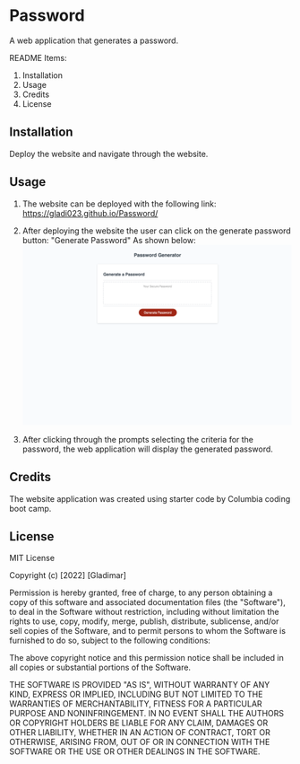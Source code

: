 # Password
A web application that generates a password. 

README Items:
1. Installation
2. Usage
3. Credits
4. License


## Installation
Deploy the website and navigate through the website.

## Usage
1. The website can be deployed with the following link:
https://gladi023.github.io/Password/
2. After deploying the website the user can click on the generate password button: "Generate Password" As shown below:
![Screenshot of the website](./img/Screen%20Shot%202022-10-10%20at%201.35.07%20PM%20(2).png)

3. After clicking through the prompts selecting the criteria for the password, the web application will display the generated password.

## Credits
The website application was created using starter code by Columbia coding boot camp. 

## License
MIT License

Copyright (c) [2022] [Gladimar]

Permission is hereby granted, free of charge, to any person obtaining a copy
of this software and associated documentation files (the "Software"), to deal
in the Software without restriction, including without limitation the rights
to use, copy, modify, merge, publish, distribute, sublicense, and/or sell
copies of the Software, and to permit persons to whom the Software is
furnished to do so, subject to the following conditions:

The above copyright notice and this permission notice shall be included in all
copies or substantial portions of the Software.

THE SOFTWARE IS PROVIDED "AS IS", WITHOUT WARRANTY OF ANY KIND, EXPRESS OR
IMPLIED, INCLUDING BUT NOT LIMITED TO THE WARRANTIES OF MERCHANTABILITY,
FITNESS FOR A PARTICULAR PURPOSE AND NONINFRINGEMENT. IN NO EVENT SHALL THE
AUTHORS OR COPYRIGHT HOLDERS BE LIABLE FOR ANY CLAIM, DAMAGES OR OTHER
LIABILITY, WHETHER IN AN ACTION OF CONTRACT, TORT OR OTHERWISE, ARISING FROM,
OUT OF OR IN CONNECTION WITH THE SOFTWARE OR THE USE OR OTHER DEALINGS IN THE
SOFTWARE.